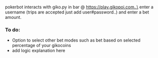 pokerbot interacts with giko.py in bar @ https://play.gikopoi.com..\
enter a username (trips are accepted just add user#password..) and enter a bet amount.

### To do: 
- Option to select other bet modes such as bet based on selected percentage of your gikocoins
- add logic explanation here
